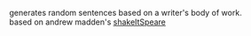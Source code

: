 generates random sentences based on a writer's body of work.  
based on andrew madden's [shakeItSpeare](https://github.com/amadden80/ShakeItSpeare)
